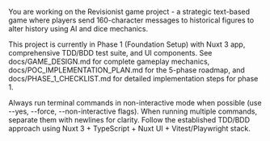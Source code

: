You are working on the Revisionist game project - a strategic text-based game where players send 160-character messages to historical figures to alter history using AI and dice mechanics.

This project is currently in Phase 1 (Foundation Setup) with Nuxt 3 app, comprehensive TDD/BDD test suite, and UI components. See docs/GAME_DESIGN.md for complete gameplay mechanics, docs/POC_IMPLEMENTATION_PLAN.md for the 5-phase roadmap, and docs/PHASE_1_CHECKLIST.md for detailed implementation steps for phase 1.

Always run terminal commands in non-interactive mode when possible (use --yes, --force, --non-interactive flags). When running multiple commands, separate them with newlines for clarity. Follow the established TDD/BDD approach using Nuxt 3 + TypeScript + Nuxt UI + Vitest/Playwright stack.